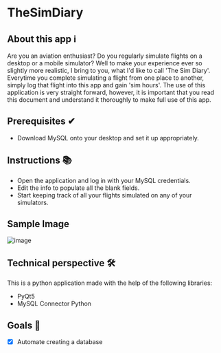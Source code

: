 # TheSimDiary 
## About this app ℹ️
Are you an aviation enthusiast? Do you regularly simulate flights on a desktop or a mobile simulator? Well to make your experience ever so slightly more realistic, I bring to you, what I'd like to call 'The Sim Diary'. Everytime you complete simulating a flight from one place to another, simply log that flight into this app and gain 'sim hours'. The use of this application is very straight forward, however, it is important that you read this document and understand it thoroughly to make full use of this app. 
## Prerequisites ✔
- Download MySQL onto your desktop and set it up appropriately. 
## Instructions 📚
- Open the application and log in with your MySQL credentials. 
- Edit the info to populate all the blank fields.
- Start keeping track of all your flights simulated on any of your simulators.
## Sample Image 
![image](https://github.com/Faizaan-Nasir/TheSimDiary/assets/82143161/18ef26d7-46a0-4ce2-87a0-b1f7721c934a)
## Technical perspective 🛠️
This is a python application made with the help of the following libraries:
- PyQt5
- MySQL Connector Python
## Goals 🎯
- [x] Automate creating a database
